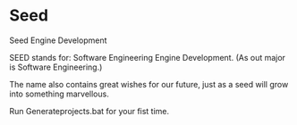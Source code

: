 # Seed
Seed Engine Development

SEED stands for:
Software Engineering Engine Development. (As out major is Software Engineering.)

The name also contains great wishes for our future, just as a seed will grow into something marvellous.

Run Generateprojects.bat for your fist time.
